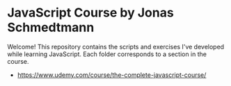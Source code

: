 # JavaScript Course by Jonas Schmedtmann

Welcome! This repository contains the scripts and exercises I've developed while learning JavaScript. Each folder corresponds to a section in the course.

- https://www.udemy.com/course/the-complete-javascript-course/
